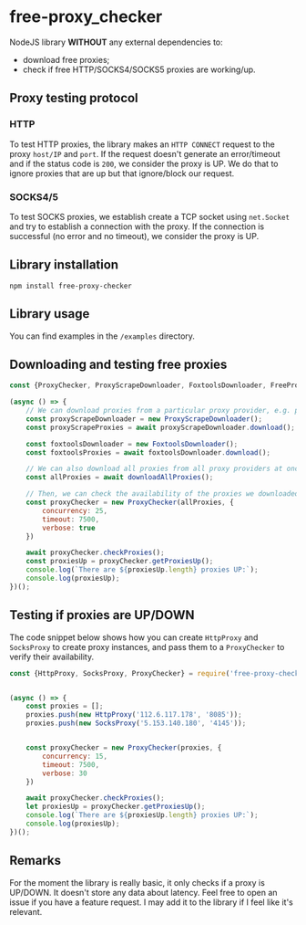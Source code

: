 # free-proxy_checker
NodeJS library **WITHOUT** any external dependencies to:
- download free proxies;
- check if free HTTP/SOCKS4/SOCKS5 proxies are working/up.


## Proxy testing protocol

### HTTP

To test HTTP proxies, the library makes an `HTTP CONNECT` request to the proxy `host/IP` and `port`.
If the request doesn't generate an error/timeout and if the status code is `200`, we consider the proxy is UP.
We do that to ignore proxies that are up but that ignore/block our request.

### SOCKS4/5

To test SOCKS proxies, we establish create a TCP socket using `net.Socket` and try to establish a connection with the proxy.
If the connection is successful (no error and no timeout), we consider the proxy is UP.

## Library installation
```
npm install free-proxy-checker
```

## Library usage

You can find examples in the `/examples` directory.

## Downloading and testing free proxies

```javascript
const {ProxyChecker, ProxyScrapeDownloader, FoxtoolsDownloader, FreeProxyListDownloader, downloadAllProxies} = require('free-proxy-checker');

(async () => {
    // We can download proxies from a particular proxy provider, e.g. proxyscrape, foxtools, freeproxylist and my proxy
    const proxyScrapeDownloader = new ProxyScrapeDownloader();
    const proxyScrapeProxies = await proxyScrapeDownloader.download();

    const foxtoolsDownloader = new FoxtoolsDownloader();
    const foxtoolsProxies = await foxtoolsDownloader.download();

    // We can also download all proxies from all proxy providers at once
    const allProxies = await downloadAllProxies();

    // Then, we can check the availability of the proxies we downloaded
    const proxyChecker = new ProxyChecker(allProxies, {
        concurrency: 25,
        timeout: 7500,
        verbose: true
    })

    await proxyChecker.checkProxies();
    const proxiesUp = proxyChecker.getProxiesUp();
    console.log(`There are ${proxiesUp.length} proxies UP:`);
    console.log(proxiesUp);
})();
```

## Testing if proxies are UP/DOWN
The code snippet below shows how you can create `HttpProxy` and `SocksProxy` to create proxy instances, and pass them to a `ProxyChecker` to verify their availability.

```javascript
const {HttpProxy, SocksProxy, ProxyChecker} = require('free-proxy-checker');


(async () => {
    const proxies = [];
    proxies.push(new HttpProxy('112.6.117.178', '8085'));
    proxies.push(new SocksProxy('5.153.140.180', '4145'));


    const proxyChecker = new ProxyChecker(proxies, {
        concurrency: 15,
        timeout: 7500,
        verbose: 30
    })

    await proxyChecker.checkProxies();
    let proxiesUp = proxyChecker.getProxiesUp();
    console.log(`There are ${proxiesUp.length} proxies UP:`);
    console.log(proxiesUp);
})();
```

## Remarks

For the moment the library is really basic, it only checks if a proxy is UP/DOWN.
It doesn't store any data about latency.
Feel free to open an issue if you have a feature request. 
I may add it to the library if I feel like it's relevant.
